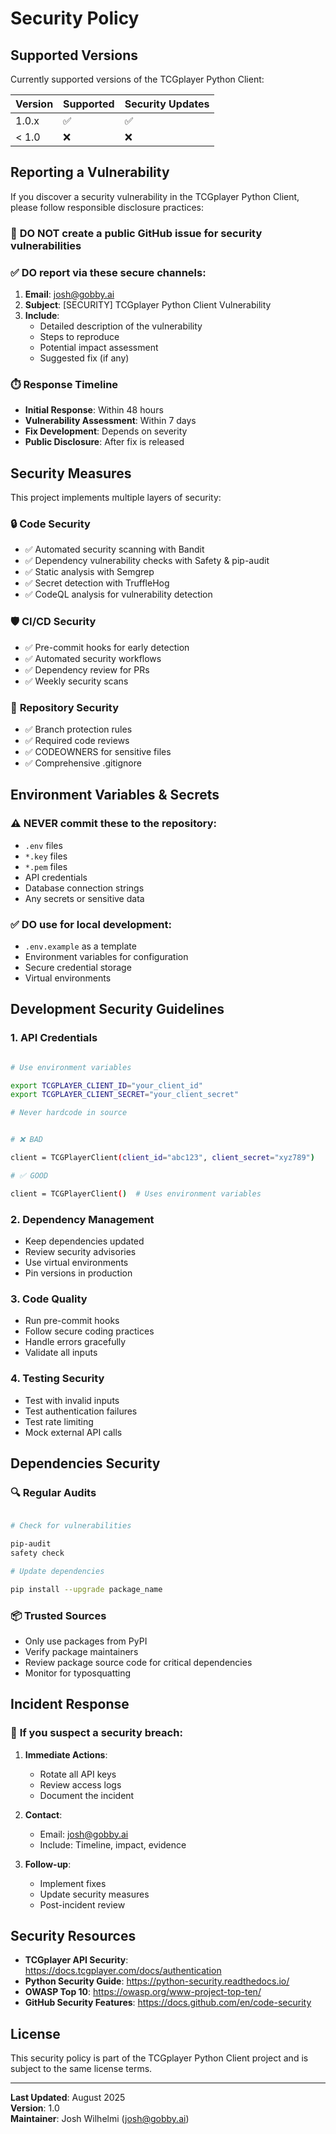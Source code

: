 # Security Policy

## Supported Versions

Currently supported versions of the TCGplayer Python Client:

| Version | Supported          | Security Updates |
| ------- | ------------------ | ---------------- |
| 1.0.x   | :white_check_mark: | :white_check_mark: |
| < 1.0   | :x:                | :x:              |

## Reporting a Vulnerability

If you discover a security vulnerability in the TCGplayer Python Client, please follow responsible disclosure practices:

### 🚨 **DO NOT** create a public GitHub issue for security vulnerabilities

### ✅ **DO** report via these secure channels:

1. **Email**: josh@gobby.ai
2. **Subject**: [SECURITY] TCGplayer Python Client Vulnerability
3. **Include**:
   - Detailed description of the vulnerability
   - Steps to reproduce
   - Potential impact assessment
   - Suggested fix (if any)

### ⏱️ **Response Timeline**

- **Initial Response**: Within 48 hours
- **Vulnerability Assessment**: Within 7 days
- **Fix Development**: Depends on severity
- **Public Disclosure**: After fix is released

## Security Measures

This project implements multiple layers of security:

### 🔒 **Code Security**

- ✅ Automated security scanning with Bandit
- ✅ Dependency vulnerability checks with Safety & pip-audit
- ✅ Static analysis with Semgrep
- ✅ Secret detection with TruffleHog
- ✅ CodeQL analysis for vulnerability detection

### 🛡️ **CI/CD Security**

- ✅ Pre-commit hooks for early detection
- ✅ Automated security workflows
- ✅ Dependency review for PRs
- ✅ Weekly security scans

### 📁 **Repository Security**

- ✅ Branch protection rules
- ✅ Required code reviews
- ✅ CODEOWNERS for sensitive files
- ✅ Comprehensive .gitignore

## Environment Variables & Secrets

### ⚠️ **NEVER commit these to the repository:**

- `.env` files
- `*.key` files
- `*.pem` files
- API credentials
- Database connection strings
- Any secrets or sensitive data

### ✅ **DO use for local development:**

- `.env.example` as a template
- Environment variables for configuration
- Secure credential storage
- Virtual environments

## Development Security Guidelines

### 1. **API Credentials**

```bash

# Use environment variables

export TCGPLAYER_CLIENT_ID="your_client_id"
export TCGPLAYER_CLIENT_SECRET="your_client_secret"

# Never hardcode in source


# ❌ BAD

client = TCGPlayerClient(client_id="abc123", client_secret="xyz789")

# ✅ GOOD

client = TCGPlayerClient()  # Uses environment variables

```

### 2. **Dependency Management**

- Keep dependencies updated
- Review security advisories
- Use virtual environments
- Pin versions in production

### 3. **Code Quality**

- Run pre-commit hooks
- Follow secure coding practices
- Handle errors gracefully
- Validate all inputs

### 4. **Testing Security**

- Test with invalid inputs
- Test authentication failures
- Test rate limiting
- Mock external API calls

## Dependencies Security

### 🔍 **Regular Audits**

```bash

# Check for vulnerabilities

pip-audit
safety check

# Update dependencies

pip install --upgrade package_name

```

### 📦 **Trusted Sources**

- Only use packages from PyPI
- Verify package maintainers
- Review package source code for critical dependencies
- Monitor for typosquatting

## Incident Response

### 🚨 **If you suspect a security breach:**

1. **Immediate Actions**:
   - Rotate all API keys
   - Review access logs
   - Document the incident

2. **Contact**:
   - Email: josh@gobby.ai
   - Include: Timeline, impact, evidence

3. **Follow-up**:
   - Implement fixes
   - Update security measures
   - Post-incident review

## Security Resources

- **TCGplayer API Security**: https://docs.tcgplayer.com/docs/authentication
- **Python Security Guide**: https://python-security.readthedocs.io/
- **OWASP Top 10**: https://owasp.org/www-project-top-ten/
- **GitHub Security Features**: https://docs.github.com/en/code-security

## License

This security policy is part of the TCGplayer Python Client project and is subject to the same license terms.

---

**Last Updated**: August 2025  
**Version**: 1.0  
**Maintainer**: Josh Wilhelmi (josh@gobby.ai)

